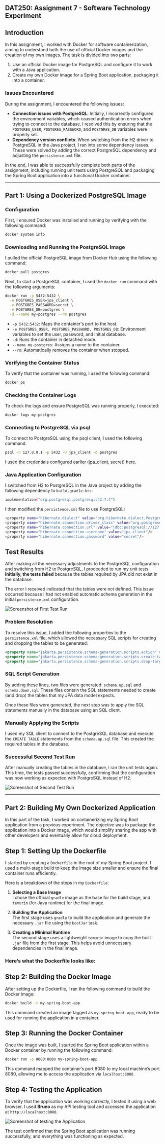 ## DAT250: Assignment 7 - Software Technology Experiment

## Introduction

In this assignment, I worked with Docker for software containerization, aiming to understand both the use of official Docker images and the creation of my own images. The task is divided into two parts:

1. Use an official Docker image for PostgreSQL and configure it to work with a Java application.
2. Create my own Docker image for a Spring Boot application, packaging it into a container.

### Issues Encountered

During the assignment, I encountered the following issues:

- **Connection issues with PostgreSQL**: Initially, I incorrectly configured the environment variables, which caused authentication errors when trying to connect to the database. I resolved this by ensuring that the `POSTGRES_USER`, `POSTGRES_PASSWORD`, and `POSTGRES_DB` variables were properly set.
- **Dependency version conflicts**: When switching from the H2 driver to PostgreSQL in the Java project, I ran into some dependency issues. These were solved by adding the correct PostgreSQL dependency and adjusting the `persistence.xml` file.

In the end, I was able to successfully complete both parts of the assignment, including running unit tests using PostgreSQL and packaging the Spring Boot application into a functional Docker container.

---

## Part 1: Using a Dockerized PostgreSQL Image

### Configuration

First, I ensured Docker was installed and running by verifying with the following command:

```bash
docker system info
```

### Downloading and Running the PostgreSQL Image

I pulled the official PostgreSQL image from Docker Hub using the following command:

```bash
docker pull postgres
```

Next, to start a PostgreSQL container, I used the `docker run` command with the following arguments:

```bash
docker run -p 5432:5432 \
  -e POSTGRES_USER=jpa_client \
  -e POSTGRES_PASSWORD=secret \
  -e POSTGRES_DB=postgres \
  -d --name my-postgres --rm postgres
````

- `-p 5432:5432`: Maps the container's port to the host.
- `-e POSTGRES_USER, POSTGRES_PASSWORD, POSTGRES_DB`: Environment variables to set the user, password, and initial database.
- `-d`: Runs the container in detached mode.
- `--name my-postgres`: Assigns a name to the container.
- `--rm`: Automatically removes the container when stopped.

### Verifying the Container Status

To verify that the container was running, I used the following command:

```bash
docker ps
```


### Checking the Container Logs

To check the logs and ensure PostgreSQL was running properly, I executed:

```bash
docker logs my-postgres
```


### Connecting to PostgreSQL via psql

To connect to PostgreSQL using the psql client, I used the following command:

```bash
psql -h 127.0.0.1 -p 5432 -U jpa_client -d postgres
```

I used the credentials configured earlier (jpa_client, secret) here.

### Java Application Configuration

I switched from H2 to PostgreSQL in the Java project by adding the following dependency to `build.gradle.kts`:

```bash
implementation("org.postgresql:postgresql:42.7.4")
```

I then modified the `persistence.xml` file to use PostgreSQL:

```bash
<property name="hibernate.dialect" value="org.hibernate.dialect.PostgreSQLDialect"/>
<property name="hibernate.connection.driver_class" value="org.postgresql.Driver"/>
<property name="hibernate.connection.url" value="jdbc:postgresql://127.0.0.1:5432/postgres"/>
<property name="hibernate.connection.username" value="jpa_client"/>
<property name="hibernate.connection.password" value="secret"/>
```

## Test Results

After making all the necessary adjustments to the PostgreSQL configuration and switching from H2 to PostgreSQL, I proceeded to run my unit tests. **Initially, the tests failed** because the tables required by JPA did not exist in the database.

The error I received indicated that the tables were not defined. This issue occurred because I had not enabled automatic schema generation in the initial `persistence.xml` configuration.

![Screenshot of First Test Run](https://github.com/NachoAlcaldeT/DAT250/blob/main/Assignment7/Screenshots_Assignment7/Screenshot4_Docker.png)

### Problem Resolution

To resolve this issue, I added the following properties to the `persistence.xml` file, which allowed the necessary SQL scripts for creating and dropping the tables to be generated:

```xml
<property name="jakarta.persistence.schema-generation.scripts.action" value="drop-and-create"/>
<property name="jakarta.persistence.schema-generation.scripts.create-target" value="schema.up.sql"/>
<property name="jakarta.persistence.schema-generation.scripts.drop-target" value="schema.down.sql"/>
```

### SQL Script Generation

By adding these lines, two files were generated: `schema.up.sql` and `schema.down.sql`. These files contain the SQL statements needed to create (and drop) the tables that my JPA data model expects.

Once these files were generated, the next step was to apply the SQL statements manually in the database using an SQL client.

### Manually Applying the Scripts

I used my SQL client to connect to the PostgreSQL database and execute the `CREATE TABLE` statements from the `schema.up.sql` file. This created the required tables in the database.

### Successful Second Test Run

After manually creating the tables in the database, I ran the unit tests again. This time, the tests passed successfully, confirming that the configuration was now working as expected with PostgreSQL instead of H2.

![Screenshot of Second Test Run](https://github.com/NachoAlcaldeT/DAT250/blob/main/Assignment7/Screenshots_Assignment7/Screenshot5_Docker.png)

---

## Part 2: Building My Own Dockerized Application

In this part of the task, I worked on containerizing my Spring Boot application from a previous experiment. The objective was to package the application into a Docker image, which would simplify sharing the app with other developers and eventually allow for cloud deployment.

## Step 1: Setting Up the Dockerfile

I started by creating a `Dockerfile` in the root of my Spring Boot project. I used a multi-stage build to keep the image size smaller and ensure the final container runs efficiently.

Here is a breakdown of the steps in my `Dockerfile`:

1. **Selecting a Base Image**  
   I chose the official `gradle` image as the base for the build stage, and `temurin` (for Java runtime) for the final image.
   
2. **Building the Application**  
   The first stage uses `gradle` to build the application and generate the necessary `.jar` file using the `bootJar` task.
   
3. **Creating a Minimal Runtime**  
   The second stage uses a lightweight `temurin` image to copy the built `.jar` file from the first stage. This helps avoid unnecessary dependencies in the final image.

### Here’s what the Dockerfile looks like:

## Step 2: Building the Docker Image

After setting up the Dockerfile, I ran the following command to build the Docker image:

```bash
docker build -t my-spring-boot-app
```

This command created an image tagged as `my-spring-boot-app`, ready to be used for running the application in a container.

## Step 3: Running the Docker Container

Once the image was built, I started the Spring Boot application within a Docker container by running the following command:

```bash
docker run -p 8080:8080 my-spring-boot-app
```

This command mapped the container’s port 8080 to my local machine’s port 8080, allowing me to access the application via `localhost:8080`.

## Step 4: Testing the Application

To verify that the application was working correctly, I tested it using a web browser. I used **Bruno** as my API testing tool and accessed the application at `http://localhost:8080`. 

![Screenshot of testing the Application](https://github.com/NachoAlcaldeT/DAT250/blob/main/Assignment7/Screenshots_Assignment7/Screenshot6_Docker.png)

The test confirmed that the Spring Boot application was running successfully, and everything was functioning as expected.

